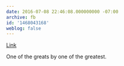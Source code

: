 ```yaml
---
date: 2016-07-08 22:46:08.000000000 -07:00
archive: fb
id: '1468043168'
weblog: false
---
```


[Link](https://www.youtube.com/watch?v=YzQQvZCcieQ)

One of the greats by one of the greatest.
